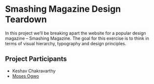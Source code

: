 # Smashing Magazine Design Teardown

In this project we’ll be breaking apart the website for a popular design magazine – Smashing Magazine.
The goal for this exercise is to think in terms of visual hierarchy, typography and design principles.

## Project Participants

- Keshav Chakravarthy
- [Moses Ogwo](https://github.com/mosesogwo/)
